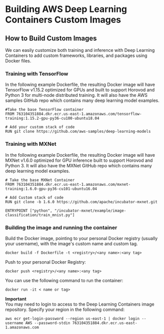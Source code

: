 # Building AWS Deep Learning Containers Custom Images

## How to Build Custom Images

We can easily customize both training and inference with Deep Learning Containers to add custom frameworks, libraries, and packages using Docker files\.

### Training with TensorFlow

In the following example Dockerfile, the resulting Docker image will have TensorFlow v1\.15\.2 optimized for GPUs and built to support Horovod and Python 3 for multi\-node distributed training\. It will also have the AWS samples GitHub repo which contains many deep learning model examples\.

```
#Take the base TensorFlow container
FROM 763104351884.dkr.ecr.us-east-1.amazonaws.com/tensorflow-training:1.15.2-gpu-py36-cu100-ubuntu18.04

# Add your custom stack of code
RUN git clone https://github.com/aws-samples/deep-learning-models
```

### Training with MXNet

In the following example Dockerfile, the resulting Docker image will have MXNet v1\.6\.0 optimized for GPU inference built to support Horovod and Python 3\. It will also have the MXNet GitHub repo which contains many deep learning model examples\.

```
# Take the base MXNet Container
FROM 763104351884.dkr.ecr.us-east-1.amazonaws.com/mxnet-training:1.6.0-gpu-py36-cu101-ubuntu16.04

# Add Custom stack of code
RUN git clone -b 1.6.0 https://github.com/apache/incubator-mxnet.git

ENTRYPOINT ["python", "/incubator-mxnet/example/image-classification/train_mnist.py"]
```
### Building the image and running the container

Build the Docker image, pointing to your personal Docker registry \(usually your username\), with the image's custom name and custom tag\. 

```
docker build -f Dockerfile -t <registry>/<any name>:<any tag>
```

Push to your personal Docker Registry:

```
docker push <registry>/<any name>:<any tag>
```

You can use the following command to run the container:

```
docker run -it < name or tag>
```

**Important**  
You may need to login to access to the Deep Learning Containers image repository\. Specify your region in the following command:  

```
aws ecr get-login-password --region us-east-1 | docker login --username AWS --password-stdin 763104351884.dkr.ecr.us-east-1.amazonaws.com
```

